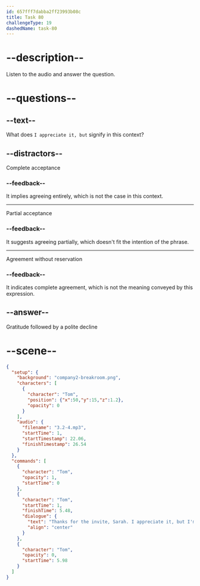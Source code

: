 ```yaml
---
id: 657fff7dabba2ff23993b08c
title: Task 80
challengeType: 19
dashedName: task-80
---
```


<!-- (Audio) Tom: Thanks for the invite, Sarah. I appreciate it, but I'm not really into sci-fi. -->

# --description--

Listen to the audio and answer the question.

# --questions--

## --text--

What does `I appreciate it, but` signify in this context?

## --distractors--

Complete acceptance

### --feedback--

It implies agreeing entirely, which is not the case in this context.

---

Partial acceptance

### --feedback--

It suggests agreeing partially, which doesn't fit the intention of the phrase.

---

Agreement without reservation

### --feedback--

It indicates complete agreement, which is not the meaning conveyed by this expression.

## --answer--

Gratitude followed by a polite decline

# --scene--

```json
{
  "setup": {
    "background": "company2-breakroom.png",
    "characters": [
      {
        "character": "Tom",
        "position": {"x":50,"y":15,"z":1.2},
        "opacity": 0
      }
    ],
    "audio": {
      "filename": "3.2-4.mp3",
      "startTime": 1,
      "startTimestamp": 22.06,
      "finishTimestamp": 26.54
    }
  },
  "commands": [
    {
      "character": "Tom",
      "opacity": 1,
      "startTime": 0
    },
    {
      "character": "Tom",
      "startTime": 1,
      "finishTime": 5.48,
      "dialogue": {
        "text": "Thanks for the invite, Sarah. I appreciate it, but I'm not really into sci-fi.",
        "align": "center"
      }
    },
    {
      "character": "Tom",
      "opacity": 0,
      "startTime": 5.98
    }
  ]
}
```

